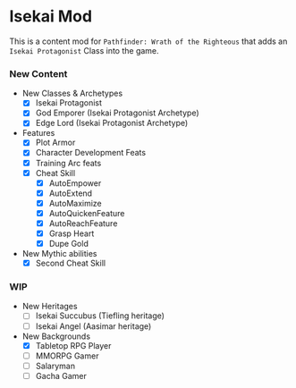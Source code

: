 # Isekai Mod
This is a content mod for `Pathfinder: Wrath of the Righteous` that adds an `Isekai Protagonist` Class into the game.

### New Content
- New Classes & Archetypes
	- [x] Isekai Protagonist
	- [x] God Emporer (Isekai Protagonist Archetype)
	- [x] Edge Lord (Isekai Protagonist Archetype)
- Features
	- [x] Plot Armor
	- [x] Character Development Feats
	- [x] Training Arc feats
	- [x] Cheat Skill
		- [x] AutoEmpower
		- [x] AutoExtend
		- [x] AutoMaximize
		- [x] AutoQuickenFeature
		- [x] AutoReachFeature
		- [x] Grasp Heart
		- [x] Dupe Gold
- New Mythic abilities
	- [x] Second Cheat Skill
### WIP
- New Heritages
	- [ ] Isekai Succubus (Tiefling heritage)
	- [ ] Isekai Angel (Aasimar heritage)
- New Backgrounds
	- [x] Tabletop RPG Player
	- [ ] MMORPG Gamer
	- [ ] Salaryman
	- [ ] Gacha Gamer